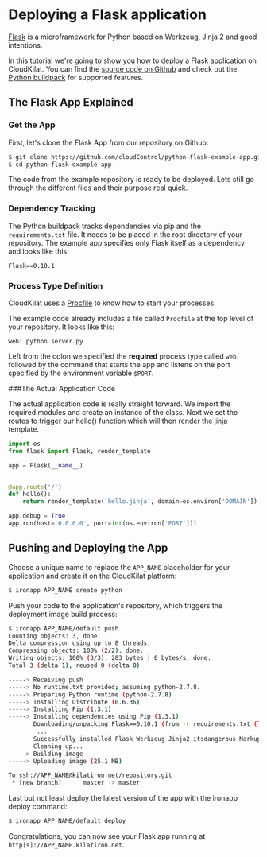 # Deploying a Flask application
[Flask] is a microframework for Python based on Werkzeug, Jinja 2 and good
intentions.

In this tutorial we're going to show you how to deploy a Flask
application on CloudKilat. You can find the [source code on Github][example_app] and check out the [Python buildpack] for
supported features.

## The Flask App Explained

### Get the App
First, let's clone the Flask App from our repository on Github:

~~~bash
$ git clone https://github.com/cloudControl/python-flask-example-app.git
$ cd python-flask-example-app
~~~

The code from the example repository is ready to be deployed. Lets still go
through the different files and their purpose real quick.

### Dependency Tracking
The Python buildpack tracks dependencies via pip and the `requirements.txt` file. It needs to be placed in the root directory of your repository. The example app specifies only Flask itself as a dependency and looks like this:

~~~pip
Flask==0.10.1
~~~

### Process Type Definition
CloudKilat uses a [Procfile] to know how to start your processes.

The example code already includes a file called `Procfile` at the top level of your repository. It looks like this:

~~~
web: python server.py
~~~

Left from the colon we specified the **required** process type called `web` followed by the command that starts the app and listens on the port specified by the environment variable `$PORT`.

###The Actual Application Code

The actual application code is really straight forward. We import the required
modules and create an instance of the class. Next we set the routes to trigger
our hello() function which will then render the jinja template.

~~~python
import os
from flask import Flask, render_template

app = Flask(__name__)


@app.route('/')
def hello():
    return render_template('hello.jinja', domain=os.environ['DOMAIN'])

app.debug = True
app.run(host='0.0.0.0', port=int(os.environ['PORT']))
~~~

## Pushing and Deploying the App
Choose a unique name to replace the `APP_NAME` placeholder for your application and create it on the CloudKilat platform:

~~~bash
$ ironapp APP_NAME create python
~~~

Push your code to the application's repository, which triggers the deployment image build process:

~~~bash
$ ironapp APP_NAME/default push
Counting objects: 3, done.
Delta compression using up to 8 threads.
Compressing objects: 100% (2/2), done.
Writing objects: 100% (3/3), 283 bytes | 0 bytes/s, done.
Total 3 (delta 1), reused 0 (delta 0)

-----> Receiving push
-----> No runtime.txt provided; assuming python-2.7.8.
-----> Preparing Python runtime (python-2.7.8)
-----> Installing Distribute (0.6.36)
-----> Installing Pip (1.3.1)
-----> Installing dependencies using Pip (1.3.1)
       Downloading/unpacking Flask==0.10.1 (from -r requirements.txt (line 1))
        ...
       Successfully installed Flask Werkzeug Jinja2 itsdangerous MarkupSafe
       Cleaning up...
-----> Building image
-----> Uploading image (25.1 MB)

To ssh://APP_NAME@kilatiron.net/repository.git
 * [new branch]      master -> master

~~~

Last but not least deploy the latest version of the app with the ironapp deploy command:

~~~bash
$ ironapp APP_NAME/default deploy
~~~

Congratulations, you can now see your Flask app running at `http[s]://APP_NAME.kilatiron.net`.

[Flask]: http://flask.pocoo.org/
[CloudKilat]: http://www.cloudkilat.com/
[Python buildpack]: https://github.com/cloudControl/buildpack-python
[Procfile]: https://www.cloudcontrol.com/dev-center/platform-documentation#buildpacks-and-the-procfile
[example_app]: https://github.com/cloudControl/python-flask-example-app.git
